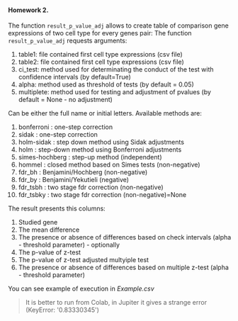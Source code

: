#### Homework 2.

The function `result_p_value_adj` allows to create table of comparison gene expressions of two cell type for every genes pair:
The function `result_p_value_adj` requests arguments:
1. table1: file contained first cell type expressions (csv file)
2. table2: file contained first cell type expressions (csv file)
3. ci_test: method used for determinating the conduct of the test with confidence intervals (by default=True)
4. alpha: method used as threshold of tests (by default = 0.05)
5. multiplete: method used for testing and adjustment of pvalues (by default = None - no adjustment)

Can be either the full name or initial letters. Available methods are:

1. bonferroni : one-step correction
2. sidak : one-step correction
3. holm-sidak : step down method using Sidak adjustments
4. holm : step-down method using Bonferroni adjustments
5. simes-hochberg : step-up method (independent)
6. hommel : closed method based on Simes tests (non-negative)
7. fdr_bh : Benjamini/Hochberg (non-negative)
8. fdr_by : Benjamini/Yekutieli (negative)
9. fdr_tsbh : two stage fdr correction (non-negative)
10. fdr_tsbky : two stage fdr correction (non-negative)=None

The result presents this columns:
1. Studied gene
2. The mean difference
2. The presence or absence of differences based on check intervals (alpha - threshold parameter) - optionally
3. The p-value of z-test
4. The p-value of z-test adjusted multyiple test
5. The presence or absence of differences based on multiple z-test (alpha - threshold parameter)

You can see example of execution in *Example.csv*

> It is better to run from Colab, in Jupiter it gives a strange error
> (KeyError: '0.83330345')
